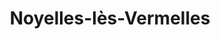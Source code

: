 ---
title: Noyelles-lès-Vermelles
url: /noyelles-les-vermelles/
latitude: 50.488
longitude: 2.724
---